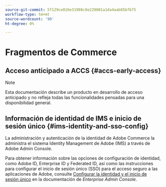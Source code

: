 ```yaml
---
source-git-commit: 5f129ce016e31908c8e229001a1da4aab85bfb75
workflow-type: tm+mt
source-wordcount: '90'
ht-degree: 0%

---
```

# Fragmentos de Commerce

## Acceso anticipado a ACCS {#accs-early-access}

>[!NOTE]
>
>Esta documentación describe un producto en desarrollo de acceso anticipado y no refleja todas las funcionalidades pensadas para una disponibilidad general.

<!--
## Nav hack ACCS {#nav-hack-accs}

>[!BEGINSHADEBOX]

<table style="table-layout:fixed">
  <tr>
    <td style="vertical-align: middle;"><a href="https://developer.adobe.com/commerce/webapi/"><img alt="Developers" src="../assets/icons/developers.svg" /> <strong>Developers</strong></a></td>
    <td style="vertical-align: middle;"><a href="https://experienceleague.adobe.com/developer/commerce/storefront/?lang=es"><img alt="Storefront" src="../assets/icons/storefront.svg" /> <strong>Storefront</strong></a></td>
    <td style="vertical-align: middle;"><a href="../cloud-service/overview.md"><img alt="Merchants" src="../assets/icons/merchants.svg" /> <strong>Merchants</strong></a></td>
    <td style="vertical-align: middle;"><a href="https://experienceleague.adobe.com/es/docs/commerce-learn/tutorials/getting-started/commerce-as-a-cloud-service/overview"><img alt="Videos" src="../assets/icons/videos.svg" /> <strong>Videos</strong></a></td>
    <td style="vertical-align: middle;"><a href="https://experienceleague.adobe.com/developer/commerce/storefront/playgrounds/commerce-services/?lang=es"><img alt="Playgrounds" src="../assets/icons/playgrounds.svg" /> <strong>Playgrounds</strong></a></td>
  </tr>
</table>

>[!ENDSHADEBOX]
-->

## Información de identidad de IMS e inicio de sesión único {#ims-identity-and-sso-config}

La administración y autenticación de la identidad de Adobe Commerce la administra el sistema Identity Management de Adobe (IMS) a través de Adobe Admin Console.

Para obtener información sobre las opciones de configuración de identidad, como Adobe ID, Enterprise ID y Federated ID, así como las instrucciones para configurar el inicio de sesión único (SSO) para el acceso seguro a las aplicaciones de Adobe, consulte [Configurar la identidad y el inicio de sesión único](https://helpx.adobe.com/es/enterprise/using/set-up-identity.html) en la documentación de *Enterprise Admin Console*.
